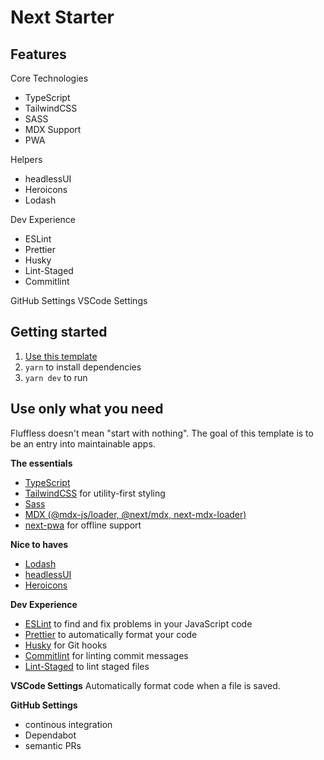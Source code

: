 # Next Starter

## Features

Core Technologies
- TypeScript
- TailwindCSS
- SASS
- MDX Support
- PWA

Helpers
- headlessUI
- Heroicons
- Lodash

Dev Experience
- ESLint
- Prettier
- Husky
- Lint-Staged
- Commitlint

GitHub Settings
VSCode Settings

## Getting started

1. [Use this template](https://github.com/misikoff/next-starter/generate)
2. `yarn` to install dependencies
3. `yarn dev` to run

## Use only what you need

Fluffless doesn't mean "start with nothing". The goal of this template is to be an entry into maintainable apps.

**The essentials**

- [TypeScript](https://www.typescriptlang.org)
- [TailwindCSS](https://github.com/tailwindlabs/tailwindcss) for utility-first styling
- [Sass](https://sass-lang.com)
- [MDX (@mdx-js/loader, @next/mdx, next-mdx-loader)](https://mdxjs.com/)
- [next-pwa](https://github.com/shadowwalker/next-pwa) for offline support

**Nice to haves**
- [Lodash](https://lodash.com)
- [headlessUI](https://headlessui.dev)
- [Heroicons](https://heroicons.com/)

**Dev Experience**
- [ESLint](https://eslint.org) to find and fix problems in your JavaScript code
- [Prettier](https://prettier.io) to automatically format your code
- [Husky](https://typicode.github.io/husky) for Git hooks
- [Commitlint](https://commitlint.js.org) for linting commit messages
- [Lint-Staged](https://www.npmjs.com/package/lint-staged) to lint staged files

**VSCode Settings**
Automatically format code when a file is saved.

**GitHub Settings**
- continous integration
- Dependabot
- semantic PRs
